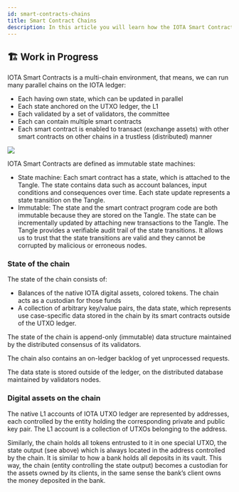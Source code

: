 ```yaml
---
id: smart-contracts-chains
title: Smart Contract Chains
description: In this article you will learn how the IOTA Smart Contract Chains works.
---
```


## 🏗 Work in Progress

IOTA Smart Contracts is a multi-chain environment, that means, we can run many parallel chains on the IOTA ledger:

- Each having own state, which can be updated in parallel
- Each state anchored on the UTXO ledger, the L1
- Each validated by a set of validators, the committee
- Each can contain multiple smart contracts
- Each smart contract is enabled to transact (exchange assets) with other smart contracts on other chains in a trustless (distributed) manner

![](https://i.imgur.com/WU9cJhI.png)

IOTA Smart Contracts are defined as immutable state machines:

- State machine: Each smart contract has a state, which is attached to the Tangle. The state contains data such as account balances, input conditions and consequences over time. Each state update represents a state transition on the Tangle.
- Immutable: The state and the smart contract program code are both immutable because they are stored on the Tangle. The state can be incrementally updated by attaching new transactions to the Tangle.
  The Tangle provides a verifiable audit trail of the state transitions. It allows us to trust that the state transitions are valid and they cannot be corrupted by malicious or erroneous nodes.

### State of the chain

The state of the chain consists of:

- Balances of the native IOTA digital assets, colored tokens. The chain acts as a custodian for those funds
- A collection of arbitrary key/value pairs, the data state, which represents use case-specific data stored in the chain by its smart contracts outside of the UTXO ledger.

The state of the chain is append-only (immutable) data structure maintained by the distributed
consensus of its validators.

The chain also contains an on-ledger backlog of yet unprocessed requests.

The data state is stored outside of the ledger, on the distributed database maintained by validators nodes.

### Digital assets on the chain

The native L1 accounts of IOTA UTXO ledger are represented by addresses, each controlled by the entity holding the corresponding private and public key pair. The L1 account is a collection of UTXOs belonging to the address.

Similarly, the chain holds all tokens entrusted to it in one special UTXO, the state output (see
above) which is always located in the address controlled by the chain.
It is similar to how a bank holds all deposits in its vault. This way, the chain (entity controlling the
state output) becomes a custodian for the assets owned by its clients, in the same sense the bank’s client owns the money deposited in the bank.
